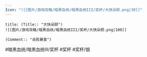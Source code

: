 ```yaml
---
Icon: "![[图片/游戏攻略/暗黑血统/暗黑血统III/奖杯/大快朵颐.png|30]]"
---
```

```ad-common-silver-trophy
title: (Title:: "大快朵颐")
![[图片/游戏攻略/暗黑血统/暗黑血统III/奖杯/大快朵颐.png|100]]

(Comment:: "击败暴食")
```

#暗黑血统/暗黑血统III/奖杯 #奖杯 #奖杯/银
